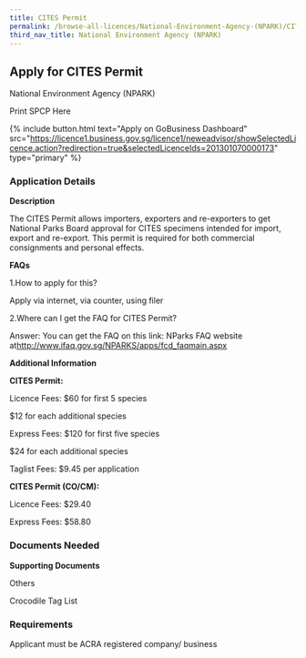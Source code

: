```yaml
---
title: CITES Permit
permalink: /browse-all-licences/National-Environment-Agency-(NPARK)/CITES-Permit
third_nav_title: National Environment Agency (NPARK)
---
```


## Apply for CITES Permit

National Environment Agency (NPARK)

Print SPCP Here


{% include button.html text="Apply on GoBusiness Dashboard" src="https://licence1.business.gov.sg/licence1/neweadvisor/showSelectedLicence.action?redirection=true&selectedLicenceIds=201301070000173" type="primary" %}

### Application Details

<p><strong>Description</strong></p>
<p>The CITES Permit allows importers, exporters and re-exporters to get National Parks Board approval for CITES specimens intended for import, export and re-export. This permit is required for both commercial consignments and personal effects.</p>
<p><strong>FAQs</strong></p>
<p>1.How to apply for this?</p>
<p>Apply via internet, via counter, using filer</p>
<p>2.Where can I get the FAQ for CITES Permit?</p>
<p>Answer: You can get the FAQ on this link: NParks FAQ website at<a href="http://www.ifaq.gov.sg/NPARKS/apps/fcd_faqmain.aspx">http://www.ifaq.gov.sg/NPARKS/apps/fcd_faqmain.aspx</a></p>

**Additional Information**

<p><strong>CITES Permit:</strong></p>
<p>Licence Fees: $60 for first 5 species</p>
<p>$12 for each additional species</p>
<p>Express Fees: $120 for first five species</p>
<p>$24 for each additional species</p>
<p>Taglist Fees: $9.45 per application</p>
<p><strong>CITES Permit (CO/CM):</strong></p>
<p>Licence Fees: $29.40</p>
<p>Express Fees: $58.80</p>

### Documents Needed

<p><strong>Supporting Documents</strong></p>
<p>Others</p>
<p>Crocodile Tag List</p>

### Requirements

Applicant must be ACRA registered company/ business

